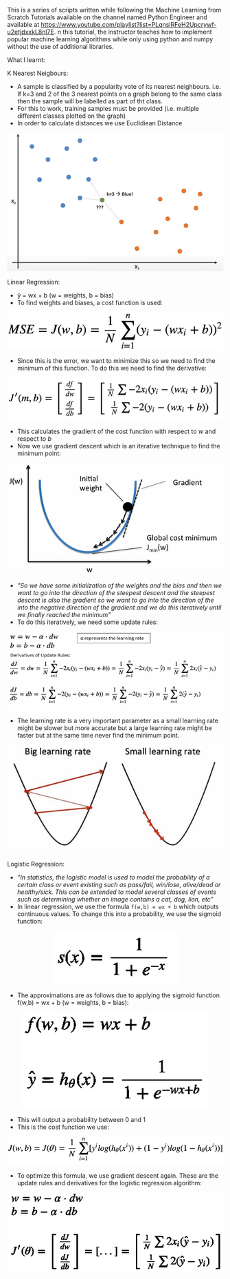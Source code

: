 This is a series of scripts written while following the Machine Learning from Scratch Tutorials available on the channel named Python Engineer and available at https://www.youtube.com/playlist?list=PLqnslRFeH2Upcrywf-u2etjdxxkL8nl7E. n this tutorial, the instructor teaches how to implement popular machine learning algorithms while only using python and numpy without the use of additional libraries.

What I learnt:

K Nearest Neigbours:
- A sample is classified by a popularity vote of its nearest neighbours. i.e. If k=3 and 2 of the 3 nearest points on a graph belong to the same class then the sample will be labelled as part of tht class.
- For this to work, training samples must be provided (i.e. multiple different classes plotted on the graph)
- In order to calculate distances we use Euclidiean Distance
<p align="center">
  <img src="https://github.com/KritikPant/Machine-Learning-from-Scratch/blob/master/Images/KNN_Demo.png?raw=true" alt="KNN Demo from tutorial video"/>
</p>

Linear Regression:
- ŷ = wx + b (w = weights, b = bias)
- To find weights and biases, a cost function is used:
<p align="center">
  <img src="https://github.com/KritikPant/Machine-Learning-from-Scratch/blob/master/Images/MSE.png?raw=true" alt="MSE"/>
</p>

- Since this is the error, we want to minimize this so we need to find the minimum of this function. To do this we need to find the derivative:
<p align="center">
  <img src="https://github.com/KritikPant/Machine-Learning-from-Scratch/blob/master/Images/MSE_Derivative.png?raw=true" alt="MSE Derivative"/>
</p>

- This calculates the gradient of the cost function with respect to _w_ and respect to _b_
- Now we use gradient descent which is an iterative technique to find the minimum point:
<p align="center">
  <img src="https://github.com/KritikPant/Machine-Learning-from-Scratch/blob/master/Images/GradientDescent.png?raw=true" alt="Gradient Descent"/>
</p>

- _"So we have some initialization of the weights and the bias and then we want to go into the direction of the steepest descent and the steepest descent is also the gradient so we want to go into the direction of the into the negative direction of the gradient and we do this iteratively until we finally reached the minimum"_
- To do this iteratively, we need some update rules:
<p align="center">
  <img src="https://github.com/KritikPant/Machine-Learning-from-Scratch/blob/master/Images/UpdateRules%2BDerivativesLinearRegression.png?raw=true" alt="Linear Reression - Update rules and derivatives"/>
</p>

- The learning rate is a very important parameter as a small learning rate might be slower but more accurate but a large learning rate might be faster but at the same time never find the minimum point.

<p align="center">
  <img src="https://github.com/KritikPant/Machine-Learning-from-Scratch/blob/master/Images/ComparisonOfLearningRates.png?raw=true" alt="Comparison of learning rates"/>
</p>

Logistic Regression:
- _"In statistics, the logistic model is used to model the probability of a certain class or event existing such as pass/fail, win/lose, alive/dead or healthy/sick. This can be extended to model several classes of events such as determining whether an image contains a cat, dog, lion, etc"_
- In linear regression, we use the formula `f(w,b) = wx + b` which outputs continuous values. To change this into a probability, we use the sigmoid function:
<p align="center">
  <img src="https://github.com/KritikPant/Machine-Learning-from-Scratch/blob/master/Images/Sigmoid.png?raw=true" alt="Sigmoid Function"/>
</p>

- The approximations are as follows due to applying the sigmoid function f(w,b) = wx + b (w = weights, b = bias):
<p align="center">
  <img src="https://github.com/KritikPant/Machine-Learning-from-Scratch/blob/master/Images/LogisticRegressionApproximations.png?raw=true" alt="Logistic Regression Approximations"/>
</p>

- This will output a probability between 0 and 1
- This is the cost function we use:
<p align="center">
  <img src="https://github.com/KritikPant/Machine-Learning-from-Scratch/blob/master/Images/LogisticRegressionCostFunction.png?raw=true" alt="Logistic Regression + Cost Function"/>
</p>

- To optimize this formula, we use gradient descent again. These are the update rules and derivatives for the logistic regression algorithm:
<p align="center">
  <img src="https://github.com/KritikPant/Machine-Learning-from-Scratch/blob/master/Images/UpdateRules%2BDerivativesLogisticRegression.png?raw=true" alt="Logistic Regression - Update rules + Derivatives"/>
</p>
